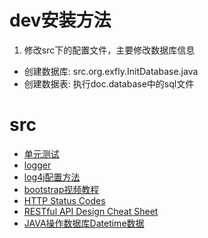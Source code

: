 # dev安装方法
1. 修改src下的配置文件，主要修改数据库信息
* 创建数据库: src.org.exfly.InitDatabase.java
* 创建数据表: 执行doc.database中的sql文件

# src
* [单元测试](http://blog.csdn.net/rainnnbow/article/details/52217058)
* [logger](/)
* [log4j配置方法](http://blog.csdn.net/flyliuweisky547/article/details/19421899)
* [bootstrap视频教程](http://www.ycku.com/bootstrap/)
* [HTTP Status Codes](http://www.restapitutorial.com/httpstatuscodes.html)
* [RESTful API Design Cheat Sheet](https://github.com/RestCheatSheet/api-cheat-sheet#api-design-cheat-sheet)
* [JAVA操作数据库Datetime数据](https://segmentfault.com/a/1190000000729875)
